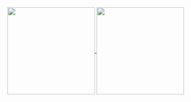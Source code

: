 <a href="https://github.com/elPKzerra/github-readme-stats">
  <img height=200 align="center" src="https://github-readme-stats.vercel.app/api?username=elPKzerra" />
</a>
<a href="https://github.com/elPKzerra/convoychat">
  <img height=200 align="center" src="https://github-readme-stats.vercel.app/api/top-langs?username=elPKzerra&layout=compact&langs_count=8&card_width=320" />
</a>

